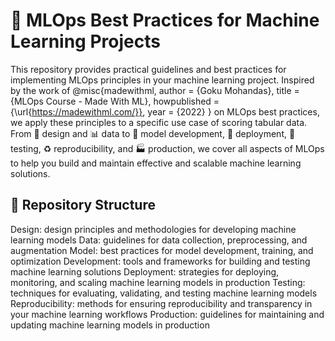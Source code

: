 # 🚀 MLOps Best Practices for Machine Learning Projects

This repository provides practical guidelines and best practices for implementing MLOps principles in your machine learning project. Inspired by the work of @misc{madewithml,
    author       = {Goku Mohandas},
    title        = {MLOps Course - Made With ML},
    howpublished = {\url{https://madewithml.com/}},
    year         = {2022}
} on MLOps best practices, we apply these principles to a specific use case of scoring tabular data. From 🎨 design and 📊 data to 🤖 model development, 🚀 deployment, 🧪 testing, ♻️ reproducibility, and 🏭 production, we cover all aspects of MLOps to help you build and maintain effective and scalable machine learning solutions.

## 📁 Repository Structure

Design: design principles and methodologies for developing machine learning models
Data: guidelines for data collection, preprocessing, and augmentation
Model: best practices for model development, training, and optimization
Development: tools and frameworks for building and testing machine learning solutions
Deployment: strategies for deploying, monitoring, and scaling machine learning models in production
Testing: techniques for evaluating, validating, and testing machine learning models
Reproducibility: methods for ensuring reproducibility and transparency in your machine learning workflows
Production: guidelines for maintaining and updating machine learning models in production

